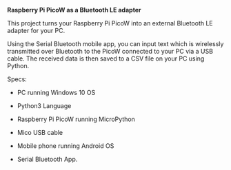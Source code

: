 **Raspberry Pi PicoW as a Bluetooth LE adapter**

This project turns your Raspberry Pi PicoW into an external
Bluetooth LE adapter for your PC.

Using the Serial Bluetooth mobile app, you can input text which is wirelessly 
transmitted over Bluetooth to the PicoW connected to your PC via a USB cable. 
The received data is then saved to a CSV file on your PC using Python.

Specs:
- PC running Windows 10 OS
- Python3 Language 

- Raspberry Pi PicoW running MicroPython
- Mico USB cable

- Mobile phone running Android OS
- Serial Bluetooth App.
